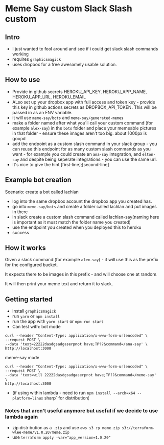 # Meme Say custom Slack Slash custom


## Intro
- I just wanted to fool around and see if i could get slack slash commands working
- requires `graphicsmagick`
- uses dropbox for a free awesomely usable solution.
  
## How to use
- Provide in github secrets HEROKU_API_KEY, HEROKU_APP_NAME, HEROKU_APP_URL, HEROKU_EMAIL
- ALso set up your dropbox app with full access and token key - provide this key in github actions secrets as DROPBOX_API_TOKEN. This will be passed in as an ENV variable.
- it will use `meme-say/bots` and `meme-say/generated-memes` 
- make a folder named after what you'll call your custom command (for example `alex-say`) in the `bots` folder and place your memeable pictures in that folder - ensure these images aren't too big. about 1000px is goopd
- add the endpoint as a custom slash command in your slack group - you can reuse this endpoint for as many custom slash commands as you want - for example you could create an `ana-say` integration, and `elton-say` and despite being seperate integrations - you can use the same url.
- It's nice to give the hint [first-line];[second-line]

## Example bot creation

Scenario: create a bot called lachlan
- log into the same dropbox account the dropbox app you created has.
- go into `meme-say/bots` and create a folder called lachlan and put images in there
- in slack create a custom slash command called lachlan-say(naming here is important as it must match the folder name you created) 
- use the endpoint you created when you deployed this to heroku
- success
## How it works

Given a slack command (for example `alex-say`) - it will use this as the prefix for the configured bucket.

It expects there to be images in this prefix - and will choose one at random.

It will then print your meme text and return it to slack.

## Getting started

- install `graphicsmagick`
- run `yarn` or `npm install`
- run the app with `yarn start` or  `npm run start`
- Can test with:
bot mode
```
curl --header "Content-Type: application/x-www-form-urlencoded" \
--request POST \
--data 'text=22222dasdgsadgaserpnot have;TP??&command=/ana-say' \
http://localhost:3000
```
meme-say mode
```
curl --header "Content-Type: application/x-www-form-urlencoded" \
--request POST \
--data 'text=will 22222dasdgsadgaserpnot have;TP??&command=/meme-say' \
http://localhost:3000
```
- (if using within lambda  - need to run `npm install --arch=x64 --platform=linux` sharp` for distribution)

### Notes that aren't useful anymore but useful if we decide to use lambda again
- zip distribution as a `.zip` and use `aws s3 cp meme.zip s3://terraform-wlee-meme/v1.0.20/meme.zip`
- use `terraform apply -var="app_version=1.0.20"`
